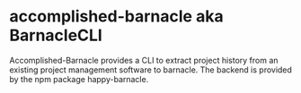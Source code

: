 # accomplished-barnacle aka BarnacleCLI
Accomplished-Barnacle provides a CLI to extract project history from an existing project management software to barnacle. The backend is provided by the npm package happy-barnacle.